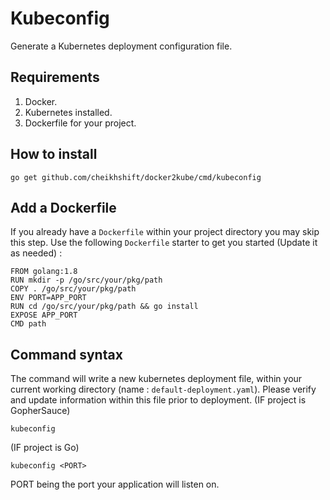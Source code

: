 # Kubeconfig

Generate a Kubernetes deployment configuration file.


## Requirements
1. Docker.
2. Kubernetes installed.
3. Dockerfile for your project.

## How to install

	go get github.com/cheikhshift/docker2kube/cmd/kubeconfig

## Add a Dockerfile
If you already have a `Dockerfile` within your project directory you may skip this step. Use the following `Dockerfile` starter to get you started (Update it as needed) :

	FROM golang:1.8
	RUN mkdir -p /go/src/your/pkg/path
	COPY . /go/src/your/pkg/path
	ENV PORT=APP_PORT 
	RUN cd /go/src/your/pkg/path && go install
	EXPOSE APP_PORT
	CMD path


## Command syntax
The command will write a new kubernetes deployment file, within your current working directory (name : `default-deployment.yaml`). Please verify and update information within this file prior to deployment. 
(IF project is GopherSauce)

	kubeconfig

(IF project is Go)

	
	kubeconfig <PORT>

PORT being the port your application will listen on.
